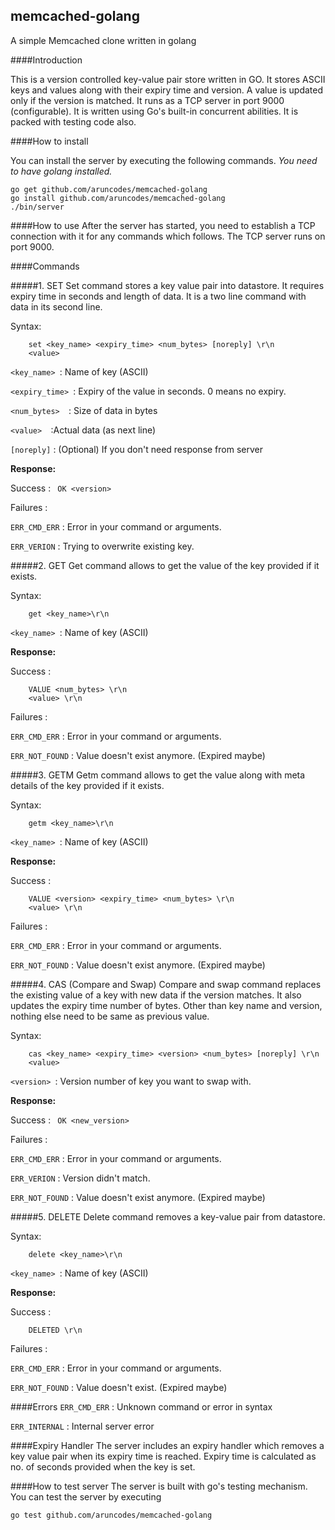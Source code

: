 ## memcached-golang
A simple Memcached clone written in golang


####Introduction

This is a version controlled key-value pair store written in GO. It stores ASCII keys and values along with their expiry time and version. A value is updated only if the version is matched. It runs as a TCP server in port 9000 (configurable). It is written using Go's built-in concurrent abilities. It is packed with testing code also.

####How to install

You can install the server by executing the following commands.
*You need to have golang installed.*
```shell
go get github.com/aruncodes/memcached-golang
go install github.com/aruncodes/memcached-golang
./bin/server
```

####How to use
After the server has started, you need to establish a TCP connection with it for any commands which follows.
The TCP server runs on port 9000.

####Commands

#####1. SET
Set command stores a key value pair into datastore. It requires expiry time in seconds and length of data. It is a two line command with data in its second line.

Syntax:
```
	set <key_name> <expiry_time> <num_bytes> [noreply] \r\n
	<value>
```
```<key_name> ```: Name of key (ASCII)

```<expiry_time> ```: Expiry of the value in seconds. 0 means no expiry.

```<num_bytes>	```: Size of data in bytes

```<value>	```:Actual data (as next line)

```[noreply]``` : (Optional) If you don't need response from server

**Response:**

Success : 
``` OK <version>```

Failures :

```ERR_CMD_ERR``` : Error in your command or arguments.

```ERR_VERION``` : Trying to overwrite existing key.

#####2. GET
Get command allows to get the value of the key provided if it exists.

Syntax:
```
	get <key_name>\r\n
```
```<key_name> ```: Name of key (ASCII)

**Response:**

Success : 
``` 
	VALUE <num_bytes> \r\n
	<value> \r\n
```

Failures :

```ERR_CMD_ERR``` : Error in your command or arguments.

```ERR_NOT_FOUND``` : Value doesn't exist anymore. (Expired maybe)

#####3. GETM
Getm command allows to get the value along with meta details of the key provided if it exists.

Syntax:
```
	getm <key_name>\r\n
```
```<key_name> ```: Name of key (ASCII)

**Response:**

Success : 
``` 
	VALUE <version> <expiry_time> <num_bytes> \r\n
	<value> \r\n
```

Failures :

```ERR_CMD_ERR``` : Error in your command or arguments.

```ERR_NOT_FOUND``` : Value doesn't exist anymore. (Expired maybe)

#####4. CAS (Compare and Swap)
Compare and swap command replaces the existing value of a key with new data if the version matches. It also updates the expiry time number of bytes. Other than key name and version, nothing else need to be same as previous value.

Syntax:
```
	cas <key_name> <expiry_time> <version> <num_bytes> [noreply] \r\n
	<value>
```
```<version> ```: Version number of key you want to swap with.

**Response:**

Success : 
``` OK <new_version>```

Failures :

```ERR_CMD_ERR``` : Error in your command or arguments.

```ERR_VERION``` : Version didn't match.

```ERR_NOT_FOUND``` : Value doesn't exist anymore. (Expired maybe)

#####5. DELETE
Delete command removes a key-value pair from datastore.

Syntax:
```
	delete <key_name>\r\n
```
```<key_name> ```: Name of key (ASCII)

**Response:**

Success : 
``` 
	DELETED \r\n
```

Failures :

```ERR_CMD_ERR``` : Error in your command or arguments.

```ERR_NOT_FOUND``` : Value doesn't exist. (Expired maybe)

####Errors
```ERR_CMD_ERR``` : Unknown command or error in syntax

```ERR_INTERNAL``` : Internal server error

####Expiry Handler
The server includes an expiry handler which removes a key value pair when its expiry time is reached. Expiry time is calculated as no. of seconds provided when the key is set.

####How to test server
The server is built with go's testing mechanism. You can test the server by executing
```shell
go test github.com/aruncodes/memcached-golang
```